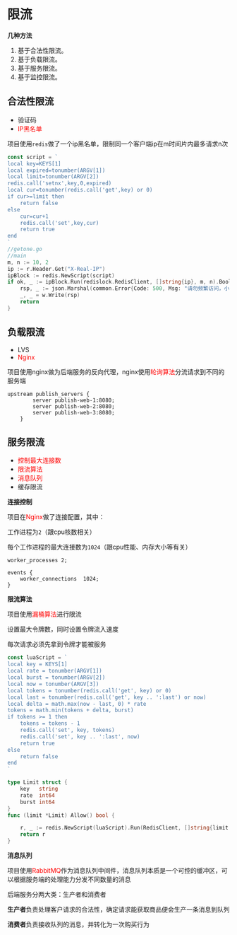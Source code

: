 # 限流

**几种方法**

1. 基于合法性限流。
2. 基于负载限流。
3. 基于服务限流。
4. 基于监控限流。



## 合法性限流

- 验证码
- <font color=red>IP黑名单</font>

项目使用`redis`做了一个ip黑名单，限制同一个客户端ip在m时间片内最多请求n次

```go
const script = `
local key=KEYS[1]
local expired=tonumber(ARGV[1])
local limit=tonumber(ARGV[2])
redis.call('setnx',key,0,expired)
local cur=tonumber(redis.call('get',key) or 0)
if cur>=limit then
	return false
else
	cur=cur+1
	redis.call('set',key,cur)
	return true
end
`
//getone.go
//main
m, n := 10, 2
ip := r.Header.Get("X-Real-IP")
ipBlock := redis.NewScript(script)
if ok, _ := ipBlock.Run(redislock.RedisClient, []string{ip}, m, n).Bool(); !ok {
    rsp, _ := json.Marshal(common.Error{Code: 500, Msg: "请勿频繁访问，小心加入黑名单"})
    _, _ = w.Write(rsp)
    return
}
```



## 负载限流

- LVS
- <font color=red>Nginx</font>

项目使用nginx做为后端服务的反向代理，nginx使用<font color=red>轮询算法</font>分流请求到不同的服务端

```properties
upstream publish_servers {
        server publish-web-1:8080;
        server publish-web-2:8080;
        server publish-web-3:8080;
    }
```



## 服务限流

- <font color=red>控制最大连接数</font>
- <font color=red>限流算法</font>
- <font color=red>消息队列</font>
- 缓存限流



**连接控制**

项目在<font color=red>Nginx</font>做了连接配置，其中：

工作进程为`2`（跟cpu核数相关）

每个工作进程的最大连接数为`1024`（跟cpu性能、内存大小等有关）

```properties
worker_processes 2;

events {
    worker_connections  1024;
}
```



**限流算法**

项目使用<font color=red>漏桶算法</font>进行限流

设置最大令牌数，同时设置令牌流入速度

每次请求必须先拿到令牌才能被服务

```go
const luaScript = `
local key = KEYS[1]
local rate = tonumber(ARGV[1])
local burst = tonumber(ARGV[2])
local now = tonumber(ARGV[3])
local tokens = tonumber(redis.call('get', key) or 0)
local last = tonumber(redis.call('get', key .. ':last') or now)
local delta = math.max(now - last, 0) * rate
tokens = math.min(tokens + delta, burst)
if tokens >= 1 then
    tokens = tokens - 1
    redis.call('set', key, tokens)
    redis.call('set', key .. ':last', now)
    return true
else
    return false
end
`

type Limit struct {
	key   string
	rate  int64
	burst int64
}
func (limit *Limit) Allow() bool {

	r, _ := redis.NewScript(luaScript).Run(RedisClient, []string{limit.key}, limit.rate, limit.burst,                      				time.Now().Unix()).Bool()
	return r
}
```



**消息队列**

项目使用<font color=red>RabbitMQ</font>作为消息队列中间件，消息队列本质是一个可控的缓冲区，可以根据服务端的处理能力分发不同数量的消息

后端服务分两大类：生产者和消费者

**生产者**负责处理客户请求的合法性，确定请求能获取商品便会生产一条消息到队列

**消费者**负责接收队列的消息，并转化为一次购买行为

